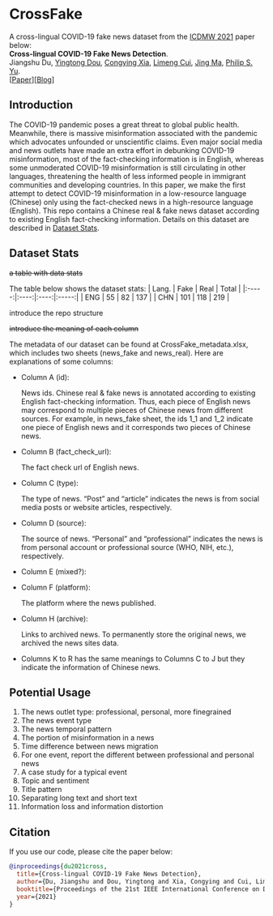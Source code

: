 # CrossFake
A cross-lingual COVID-19 fake news dataset from the [ICDMW 2021](https://www.cikm2020.org/) paper below:  
**Cross-lingual COVID-19 Fake News Detection**.  
Jiangshu Du, [Yingtong Dou](http://ytongdou.com/), [Congying Xia](), [Limeng Cui](), [Jing Ma](https://penghao-buaa.github.io/), [Philip S. Yu](https://www.cs.uic.edu/PSYu/).  
\[[Paper](https://arxiv.org/pdf/2008.08692.pdf)\]\[[Blog](https://github.com/safe-graph/DGFraud)\]


## Introduction

The COVID-19 pandemic poses a great threat to global public health. Meanwhile, there is massive misinformation associated with the pandemic which advocates unfounded or unscientific claims. Even major social media and news outlets have made an extra effort in debunking COVID-19 misinformation, most of the fact-checking information is in English, whereas some unmoderated COVID-19 misinformation is still circulating in other languages, threatening the health of less informed people in immigrant communities and developing countries. In this paper, we make the first attempt to detect COVID-19 misinformation in a low-resource language (Chinese) only using the fact-checked news in a high-resource language (English). This repo contains a Chinese real & fake news dataset according to existing English fact-checking information. Details on this dataset are described in [Dataset Stats](#dataset-stats).

## Dataset Stats

~~a table with data stats~~

The table below shows the dataset stats:
| Lang. | Fake | Real | Total |
|:-----:|:----:|:----:|:-----:|
|  ENG  |  55  |  82  |  137  |
|  CHN  |  101 |  118 |  219  |

introduce the repo structure

~~introduce the meaning of each column~~

The metadata of our dataset can be found at CrossFake_metadata.xlsx, which includes two sheets (news_fake and news_real). Here are explanations of some columns:

- Column A (id):

    News ids. Chinese real & fake news is annotated according to existing English fact-checking information. Thus, each piece of English news may correspond to multiple pieces of Chinese news from different sources. For example, in news_fake sheet, the ids 1_1 and 1_2 indicate one piece of English news and it corresponds two pieces of Chinese news.

- Column B (fact_check_url):

    The fact check url of English news. 

- Column C (type):

    The type of news. “Post” and “article” indicates the news is from social media posts or website articles, respectively.

- Column D (source):

    The source of news. “Personal” and “professional” indicates the news is from personal account or professional source (WHO, NIH, etc.), respectively.

- Column E (mixed?):

- Column F (platform):

    The platform where the news published.

- Column H (archive):

    Links to archived news. To permanently store the original news, we archived the news sites data. 

- Columns K to R has the same meanings to Columns C to J but they indicate the information of Chinese news.


## Potential Usage

1. The news outlet type: professional, personal, more finegrained
2. The news event type
3. The news temporal pattern
4. The portion of misinformation in a news
5. Time difference between news migration
6. For one event, report the different between professional and personal news
7. A case study for a typical event
8. Topic and sentiment
9. Title pattern
10. Separating long text and short text
11. Information loss and information distortion



## Citation
If you use our code, please cite the paper below:
```bibtex
@inproceedings{du2021cross,
  title={Cross-lingual COVID-19 Fake News Detection},
  author={Du, Jiangshu and Dou, Yingtong and Xia, Congying and Cui, Limeng and Ma, Jing and Yu, Philip S},
  booktitle={Proceedings of the 21st IEEE International Conference on Data Mining Workshops (ICDMW'21)},
  year={2021}
}
```
